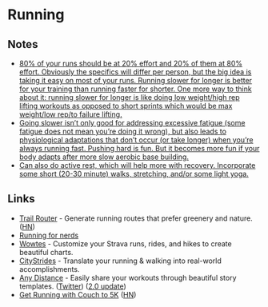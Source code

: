 # Running

## Notes

- [80% of your runs should be at 20% effort and 20% of them at 80% effort. Obviously the specifics will differ per person, but the big idea is taking it easy on most of your runs. Running slower for longer is better for your training than running faster for shorter. One more way to think about it: running slower for longer is like doing low weight/high rep lifting workouts as opposed to short sprints which would be max weight/low rep/to failure lifting.](https://www.reddit.com/r/bodyweightfitness/comments/n8dbqj/can_i_replace_cardio_with_body_weight_exercise/)
- [Going slower isn’t only good for addressing excessive fatigue (some fatigue does not mean you’re doing it wrong), but also leads to physiological adaptations that don’t occur (or take longer) when you’re always running fast. Pushing hard is fun. But it becomes more fun if your body adapts after more slow aerobic base building.](https://www.reddit.com/r/bodyweightfitness/comments/n8dbqj/can_i_replace_cardio_with_body_weight_exercise/)
- [Can also do active rest, which will help more with recovery. Incorporate some short (20-30 minute) walks, stretching, and/or some light yoga.](https://www.reddit.com/r/bodyweightfitness/comments/n8dbqj/can_i_replace_cardio_with_body_weight_exercise/)

## Links

- [Trail Router](https://trailrouter.com/) - Generate running routes that prefer greenery and nature. ([HN](https://news.ycombinator.com/item?id=23802317))
- [Running for nerds](https://github.com/tmcw/running-for-nerds)
- [Wowtes](https://wowt.es/) - Customize your Strava runs, rides, and hikes to create beautiful charts.
- [CityStrides](https://citystrides.com/) - Translate your running & walking into real-world accomplishments.
- [Any Distance](https://apps.apple.com/us/app/any-distance-share-workouts/id1545233932) - Easily share your workouts through beautiful story templates. ([Twitter](https://twitter.com/anydistanceclub)) ([2.0 update](https://twitter.com/anydistanceclub/status/1528752024929521664))
- [Get Running with Couch to 5K](https://www.nhs.uk/live-well/exercise/running-and-aerobic-exercises/get-running-with-couch-to-5k/) ([HN](https://news.ycombinator.com/item?id=34206115))
